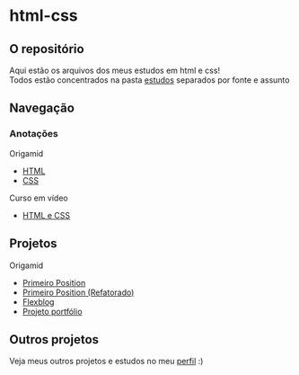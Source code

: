# html-css

## O repositório

Aqui estão os arquivos dos meus estudos em html e css!\
Todos estão concentrados na pasta [estudos](./estudos/) separados por fonte e assunto

## Navegação

### Anotações

Origamid

* [HTML](./estudos/origamid/anotações/anotações-html.md)
* [CSS](./estudos/origamid/anotações/anotações-css.md)

Curso em vídeo

* [HTML e CSS](./estudos/curso-em-video/anotacoes-cev.md)

## Projetos

Origamid

* [Primeiro Position](https://murilomonte.github.io/html-css/estudos/origamid/projetos/exercicios/exerc%C3%ADcio%20position/index.html)
* [Primeiro Position (Refatorado)](https://murilomonte.github.io/html-css/estudos/origamid/projetos/exercicios/exerc%C3%ADcio%20position%20(refatorado)/index.html)
* [Flexblog](https://murilomonte.github.io/html-css/estudos/origamid/projetos/flexblog/index.html)
* [Projeto portfólio](https://murilomonte.github.io/html-css/estudos/origamid/projetos/projeto-portfolio/index%20(refatorado).html)

## Outros projetos

Veja meus outros projetos e estudos no meu [perfil](https://github.com/murilomonte) :)
